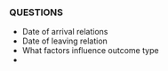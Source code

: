 ### QUESTIONS

- Date of arrival relations
- Date of leaving relation
- What factors influence outcome type 
- 
